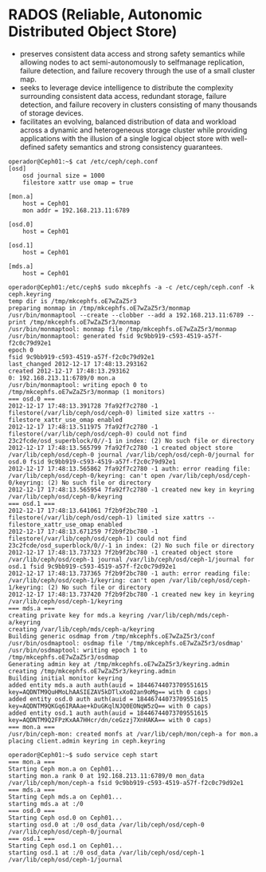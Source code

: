 RADOS (Reliable, Autonomic Distributed Object Store)
====================================================

* preserves consistent data access and strong safety semantics while allowing nodes to act semi-autonomously to selfmanage replication, failure detection, and failure recovery through the use of a small cluster map.
* seeks to leverage device intelligence to distribute the complexity surrounding consistent data access, redundant storage, failure detection, and failure recovery in clusters consisting of many thousands of storage devices.
* facilitates an evolving, balanced distribution of data and workload across a dynamic and heterogeneous storage cluster while providing applications with the illusion of a single logical object store with well-defined safety semantics and strong consistency guarantees.


```
operador@Ceph01:~$ cat /etc/ceph/ceph.conf 
[osd]
	osd journal size = 1000
	filestore xattr use omap = true

[mon.a]
	host = Ceph01
	mon addr = 192.168.213.11:6789

[osd.0]
	host = Ceph01

[osd.1]
	host = Ceph01

[mds.a]
	host = Ceph01
```


```
operador@Ceph01:/etc/ceph$ sudo mkcephfs -a -c /etc/ceph/ceph.conf -k ceph.keyring
temp dir is /tmp/mkcephfs.oE7wZaZ5r3
preparing monmap in /tmp/mkcephfs.oE7wZaZ5r3/monmap
/usr/bin/monmaptool --create --clobber --add a 192.168.213.11:6789 --print /tmp/mkcephfs.oE7wZaZ5r3/monmap
/usr/bin/monmaptool: monmap file /tmp/mkcephfs.oE7wZaZ5r3/monmap
/usr/bin/monmaptool: generated fsid 9c9bb919-c593-4519-a57f-f2c0c79d92e1
epoch 0
fsid 9c9bb919-c593-4519-a57f-f2c0c79d92e1
last_changed 2012-12-17 17:48:13.293162
created 2012-12-17 17:48:13.293162
0: 192.168.213.11:6789/0 mon.a
/usr/bin/monmaptool: writing epoch 0 to /tmp/mkcephfs.oE7wZaZ5r3/monmap (1 monitors)
=== osd.0 === 
2012-12-17 17:48:13.391728 7fa92f7c2780 -1 filestore(/var/lib/ceph/osd/ceph-0) limited size xattrs -- filestore_xattr_use_omap enabled
2012-12-17 17:48:13.511975 7fa92f7c2780 -1 filestore(/var/lib/ceph/osd/ceph-0) could not find 23c2fcde/osd_superblock/0//-1 in index: (2) No such file or directory
2012-12-17 17:48:13.565799 7fa92f7c2780 -1 created object store /var/lib/ceph/osd/ceph-0 journal /var/lib/ceph/osd/ceph-0/journal for osd.0 fsid 9c9bb919-c593-4519-a57f-f2c0c79d92e1
2012-12-17 17:48:13.565862 7fa92f7c2780 -1 auth: error reading file: /var/lib/ceph/osd/ceph-0/keyring: can't open /var/lib/ceph/osd/ceph-0/keyring: (2) No such file or directory
2012-12-17 17:48:13.565954 7fa92f7c2780 -1 created new key in keyring /var/lib/ceph/osd/ceph-0/keyring
=== osd.1 === 
2012-12-17 17:48:13.641061 7f2b9f2bc780 -1 filestore(/var/lib/ceph/osd/ceph-1) limited size xattrs -- filestore_xattr_use_omap enabled
2012-12-17 17:48:13.671259 7f2b9f2bc780 -1 filestore(/var/lib/ceph/osd/ceph-1) could not find 23c2fcde/osd_superblock/0//-1 in index: (2) No such file or directory
2012-12-17 17:48:13.737323 7f2b9f2bc780 -1 created object store /var/lib/ceph/osd/ceph-1 journal /var/lib/ceph/osd/ceph-1/journal for osd.1 fsid 9c9bb919-c593-4519-a57f-f2c0c79d92e1
2012-12-17 17:48:13.737365 7f2b9f2bc780 -1 auth: error reading file: /var/lib/ceph/osd/ceph-1/keyring: can't open /var/lib/ceph/osd/ceph-1/keyring: (2) No such file or directory
2012-12-17 17:48:13.737420 7f2b9f2bc780 -1 created new key in keyring /var/lib/ceph/osd/ceph-1/keyring
=== mds.a === 
creating private key for mds.a keyring /var/lib/ceph/mds/ceph-a/keyring
creating /var/lib/ceph/mds/ceph-a/keyring
Building generic osdmap from /tmp/mkcephfs.oE7wZaZ5r3/conf
/usr/bin/osdmaptool: osdmap file '/tmp/mkcephfs.oE7wZaZ5r3/osdmap'
/usr/bin/osdmaptool: writing epoch 1 to /tmp/mkcephfs.oE7wZaZ5r3/osdmap
Generating admin key at /tmp/mkcephfs.oE7wZaZ5r3/keyring.admin
creating /tmp/mkcephfs.oE7wZaZ5r3/keyring.admin
Building initial monitor keyring
added entity mds.a auth auth(auid = 18446744073709551615 key=AQDNTM9QuHMoLhAASIEZAV5kDTlxXo02an9oMg== with 0 caps)
added entity osd.0 auth auth(auid = 18446744073709551615 key=AQDNTM9QKGq6IRAAae+kDuGKqlNJQ0EONqW5zQ== with 0 caps)
added entity osd.1 auth auth(auid = 18446744073709551615 key=AQDNTM9Q2FPzKxAA7HHcr/dn/ceGzzj7XnHAKA== with 0 caps)
=== mon.a === 
/usr/bin/ceph-mon: created monfs at /var/lib/ceph/mon/ceph-a for mon.a
placing client.admin keyring in ceph.keyring
```

```
operador@Ceph01:~$ sudo service ceph start
=== mon.a === 
Starting Ceph mon.a on Ceph01...
starting mon.a rank 0 at 192.168.213.11:6789/0 mon_data /var/lib/ceph/mon/ceph-a fsid 9c9bb919-c593-4519-a57f-f2c0c79d92e1
=== mds.a === 
Starting Ceph mds.a on Ceph01...
starting mds.a at :/0
=== osd.0 === 
Starting Ceph osd.0 on Ceph01...
starting osd.0 at :/0 osd_data /var/lib/ceph/osd/ceph-0 /var/lib/ceph/osd/ceph-0/journal
=== osd.1 === 
Starting Ceph osd.1 on Ceph01...
starting osd.1 at :/0 osd_data /var/lib/ceph/osd/ceph-1 /var/lib/ceph/osd/ceph-1/journal
```

